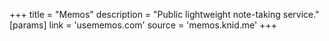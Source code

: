  +++
title = "Memos"
description = "Public lightweight note-taking service."
[params]
  link = 'usememos.com'
  source = 'memos.knid.me'
+++
